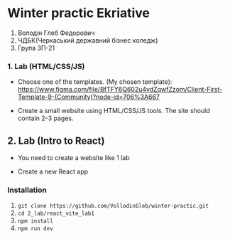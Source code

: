# Winter practic Ekriative

1. Володін Глеб Федорович
2. ЧДБК(Черкаський державний бізнес коледж)
3. Група 3П-21

### 1. Lab (HTML/CSS/JS)

- Choose one of the templates.
  (My chosen template):
  https://www.figma.com/file/BfTFY6Q602u4vdZqwfZzom/Client-First-Template-9-(Community)?node-id=706%3A667

- Create a small website using HTML/CSS/JS tools.
  The site should contain 2-3 pages.

## 2. Lab (Intro to React)

- You need to create a website like 1 lab

- Create a new React app

### Installation

1. `git clone https://github.com/VollodinGleb/winter-practic.git`
2. `cd 2_lab/react_vite_lab1`
3. `npm install`
4. `npm run dev`
